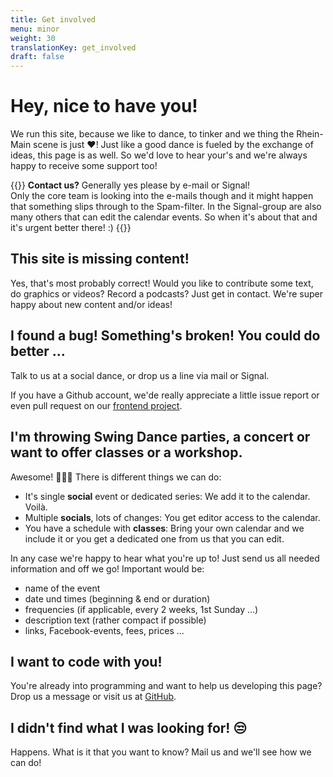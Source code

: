 ```yaml
---
title: Get involved
menu: minor
weight: 30
translationKey: get_involved
draft: false
---
```

# Hey, nice to have you!

We run this site, because we like to dance, to tinker and we thing the Rhein-Main scene is just ❤️! Just like a good dance is fueled by the exchange of ideas, this page is as well. So we'd love to hear your's and we're always happy to receive some support too!

{{<info-contact>}}
**Contact us?** Generally yes please by e-mail or Signal!\
Only the core team is looking into the e-mails though and it might happen that something slips through to the Spam-filter. In the Signal-group are also many others that can edit the calendar events. So when it's about that and it's urgent better there! :)
{{</info-contact>}}

## This site is missing content!
Yes, that's most probably correct! Would you like to contribute some text, do graphics or videos? Record a podcasts? Just get in contact. We're super happy about new content and/or ideas!

## I found a bug! Something's broken! You could do better ...
Talk to us at a social dance, or drop us a line via mail or Signal.

If you have a Github account, we'de really appreciate a little issue report or even pull request on our [frontend project](https://github.com/rhein-main-swingtime/frontend-hugo).

## I'm throwing Swing Dance parties, a concert or want to offer classes or a workshop.
Awesome! 🚀🙌🤩 There is different things we can do:

* It's single **social** event or dedicated series: We add it to the calendar. Voilà.
* Multiple **socials**, lots of changes: You get editor access to the calendar.
* You have a schedule with **classes**: Bring your own calendar and we include it or you get a dedicated one from us that you can edit.

In any case we're happy to hear what you're up to! Just send us all needed information and off we go! Important would be:
* name of the event
* date und times (beginning & end or duration)
* frequencies (if applicable, every 2 weeks, 1st Sunday ...)
* description text (rather compact if possible)
* links, Facebook-events, fees, prices ...


## I want to code with you!
You're already into programming and want to help us developing this page?\
Drop us a message or visit us at [GitHub](https://github.com/rhein-main-swingtime).

## I didn't find what I was looking for! 😒
Happens. What is it that you want to know? Mail us and we'll see how we can do!